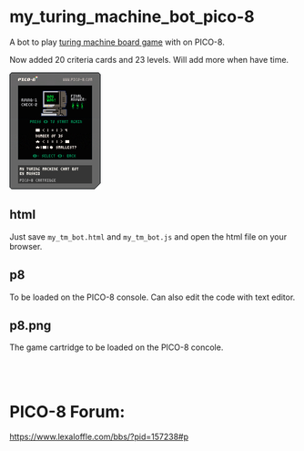 # my_turing_machine_bot_pico-8

A bot to play [turing machine board game](https://www.turingmachine.info/) with on PICO-8. 

Now added 20 criteria cards and 23 levels. Will add more when have time. 

![cart](my_tm_bot.p8.png)

## html

Just save `my_tm_bot.html` and `my_tm_bot.js` and open the html file on your browser. 

## p8

To be loaded on the PICO-8 console. Can also edit the code with text editor. 

## p8.png

The game cartridge to be loaded on the PICO-8 concole. 

<br>
<br>

# PICO-8 Forum: 
https://www.lexaloffle.com/bbs/?pid=157238#p